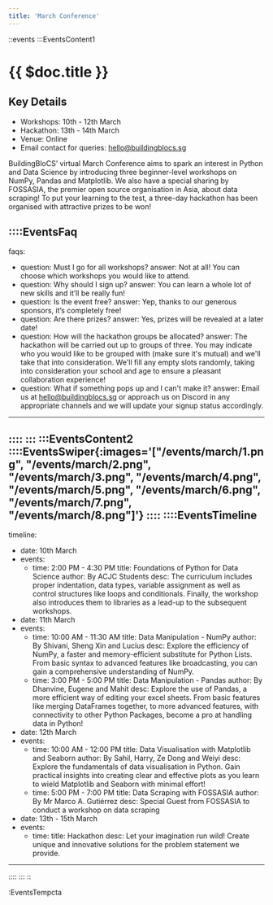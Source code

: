 ```yaml
---
title: 'March Conference'
---
```


::events
:::EventsContent1
# {{ $doc.title }}
## Key Details
* Workshops: 10th - 12th March
* Hackathon: 13th - 14th March
* Venue: Online
* Email contact for queries: hello@buildingblocs.sg

BuildingBloCS’ virtual March Conference aims to spark an interest in Python and Data Science by introducing three beginner-level workshops on NumPy, Pandas and Matplotlib. We also have a special sharing by FOSSASIA, the premier open source organisation in Asia, about data scraping! To put your learning to the test, a three-day hackathon has been organised with attractive prizes to be won!

::::EventsFaq
---
faqs:
 - question: Must I go for all workshops?
   answer: Not at all! You can choose which workshops you would like to attend.
 - question: Why should I sign up?
   answer: You can learn a whole lot of new skills and it’ll be really fun!
 - question: Is the event free?
   answer: Yep, thanks to our generous sponsors, it’s completely free!
 - question: Are there prizes?
   answer: Yes, prizes will be revealed at a later date!
 - question: How will the hackathon groups be allocated?
   answer: The hackathon will be carried out up to groups of three. You may indicate who you would like to be grouped with (make sure it's mutual) and we'll take that into consideration. We'll fill any empty slots randomly, taking into consideration your school and age to ensure a pleasant collaboration experience!
 - question: What if something pops up and I can't make it?
   answer: Email us at hello@buildingblocs.sg or approach us on Discord in any appropriate channels and we will update your signup status accordingly.
---
::::
:::
:::EventsContent2
::::EventsSwiper{:images='["/events/march/1.png", "/events/march/2.png", "/events/march/3.png", "/events/march/4.png", "/events/march/5.png", "/events/march/6.png", "/events/march/7.png", "/events/march/8.png"]'} 
::::
::::EventsTimeline
---
timeline:
- date: 10th March
- events:
  - time: 2:00 PM - 4:30 PM
    title: Foundations of Python for Data Science
    author: By ACJC Students
    desc: The curriculum includes proper indentation, data types, variable assignment as well as control structures like loops and conditionals. Finally, the workshop also introduces them to libraries as a lead-up to the subsequent workshops.
- date: 11th March
- events:
  - time: 10:00 AM - 11:30 AM
    title: Data Manipulation - NumPy
    author: By Shivani, Sheng Xin and Lucius
    desc: Explore the efficiency of NumPy, a faster and memory-efficient substitute for Python Lists. From basic syntax to advanced features like broadcasting, you can gain a comprehensive understanding of NumPy.
  - time: 3:00 PM - 5:00 PM
    title: Data Manipulation - Pandas
    author: By Dhanvine, Eugene and Mahit
    desc: Explore the use of Pandas, a more efficient way of editing your excel sheets. From basic features like merging DataFrames together, to more advanced features, with connectivity to other Python Packages, become a pro at handling data in Python!
- date: 12th March
- events:
  - time: 10:00 AM - 12:00 PM
    title: Data Visualisation with Matplotlib and Seaborn
    author: By Sahil, Harry, Ze Dong and Weiyi
    desc: Explore the fundamentals of data visualisation in Python. Gain practical insights into creating clear and effective plots as you learn to wield Matplotlib and Seaborn with minimal effort!
  - time: 5:00 PM - 7:00 PM
    title: Data Scraping with FOSSASIA
    author: By Mr Marco A. Gutiérrez
    desc: Special Guest from FOSSASIA to conduct a workshop on data scraping
- date: 13th - 15th March
- events:
  - time:
    title: Hackathon
    desc: Let your imagination run wild! Create unique and innovative solutions for the problem statement we provide.
---
::::
:::
::

:EventsTempcta
